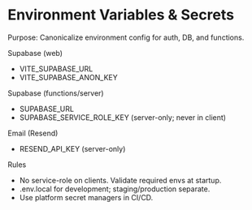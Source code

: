 # Environment Variables & Secrets

Purpose: Canonicalize environment config for auth, DB, and functions.

Supabase (web)
- VITE_SUPABASE_URL
- VITE_SUPABASE_ANON_KEY

Supabase (functions/server)
- SUPABASE_URL
- SUPABASE_SERVICE_ROLE_KEY (server-only; never in client)

Email (Resend)
- RESEND_API_KEY (server-only)

Rules
- No service-role on clients. Validate required envs at startup.
- .env.local for development; staging/production separate.
- Use platform secret managers in CI/CD.
